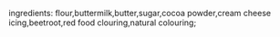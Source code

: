 ingredients: flour,buttermilk,butter,sugar,cocoa powder,cream cheese icing,beetroot,red food clouring,natural colouring;